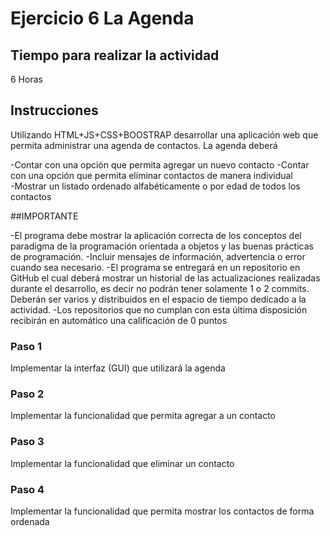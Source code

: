 # Ejercicio 6 La Agenda

## Tiempo para realizar la actividad

6 Horas

## Instrucciones

Utilizando HTML+JS+CSS+BOOSTRAP desarrollar una aplicación web que permita administrar una agenda de contactos. La agenda deberá

  -Contar con una opción que permita agregar un nuevo contacto
  -Contar con una opción que permita eliminar contactos de manera individual   
  -Mostrar un listado ordenado alfabéticamente o por edad de todos los contactos

##IMPORTANTE

  -El programa debe mostrar la aplicación correcta de los conceptos del paradigma de la programación orientada a objetos y las buenas prácticas de programación.
  -Incluir mensajes de información, advertencia o error cuando sea necesario. 
  -El programa se entregará en un repositorio en GitHub el cual deberá mostrar un historial de las actualizaciones realizadas durante el desarrollo, es decir no podrán tener solamente 1 o 2 commits. Deberán ser varios y distribuidos en el espacio de tiempo dedicado a la actividad.
  -Los repositorios que no cumplan con esta última disposición recibirán en automático una calificación de 0 puntos

### Paso 1

Implementar la interfaz (GUI) que utilizará la agenda

### Paso 2

Implementar la funcionalidad que permita agregar a un contacto

### Paso 3

Implementar la funcionalidad que eliminar un contacto

### Paso 4

Implementar la funcionalidad que permita mostrar los contactos de forma ordenada
